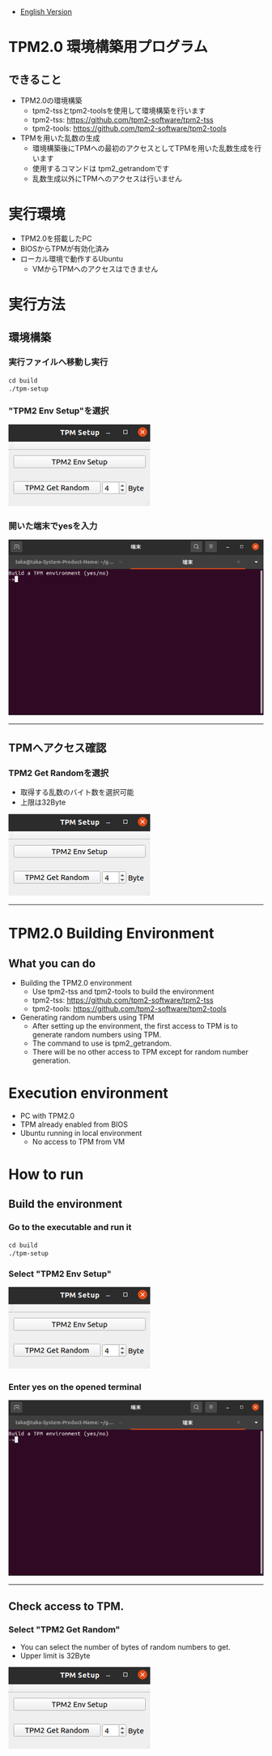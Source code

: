 * [English Version](#Eng)

# TPM2.0 環境構築用プログラム

## できること
* TPM2.0の環境構築
  * tpm2-tssとtpm2-toolsを使用して環境構築を行います
  * tpm2-tss: https://github.com/tpm2-software/tpm2-tss
  * tpm2-tools: https://github.com/tpm2-software/tpm2-tools
* TPMを用いた乱数の生成
  * 環境構築後にTPMへの最初のアクセスとしてTPMを用いた乱数生成を行います
  * 使用するコマンドは tpm2_getrandomです
  * 乱数生成以外にTPMへのアクセスは行いません

# 実行環境
* TPM2.0を搭載したPC
* BIOSからTPMが有効化済み
* ローカル環境で動作するUbuntu
  * VMからTPMへのアクセスはできません

# 実行方法

## 環境構築

### 実行ファイルへ移動し実行
```
cd build
./tpm-setup
```

###  "TPM2 Env Setup"を選択
![mainwindow](image/tpm_mainwindow.png)

### 開いた端末でyesを入力
![confirm](image/tpm_envSetup.png)

---
## TPMへアクセス確認

### TPM2 Get Randomを選択
* 取得する乱数のバイト数を選択可能
* 上限は32Byte

![mainwindow](image/tpm_mainwindow.png)

---
<a id="Eng"></a>

# TPM2.0 Building Environment

## What you can do
* Building the TPM2.0 environment
  * Use tpm2-tss and tpm2-tools to build the environment
  * tpm2-tss: https://github.com/tpm2-software/tpm2-tss
  * tpm2-tools: https://github.com/tpm2-software/tpm2-tools
* Generating random numbers using TPM
  * After setting up the environment, the first access to TPM is to generate random numbers using TPM.
  * The command to use is tpm2_getrandom.
  * There will be no other access to TPM except for random number generation.
# Execution environment
* PC with TPM2.0
* TPM already enabled from BIOS
* Ubuntu running in local environment
  * No access to TPM from VM

# How to run

## Build the environment

### Go to the executable and run it
```
cd build
./tpm-setup
```

###  Select "TPM2 Env Setup"
![mainwindow](image/tpm_mainwindow.png)

### Enter yes on the opened terminal
![confirm](image/tpm_envSetup.png)

---
## Check access to TPM.

### Select "TPM2 Get Random"
* You can select the number of bytes of random numbers to get.
* Upper limit is 32Byte

![mainwindow](image/tpm_mainwindow.png)